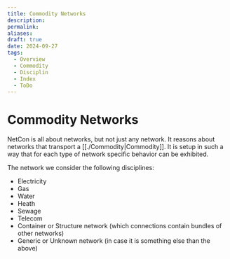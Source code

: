 ```yaml
---
title: Commodity Networks
description: 
permalink: 
aliases: 
draft: true
date: 2024-09-27
tags:
  - Overview
  - Commodity
  - Disciplin
  - Index
  - ToDo
---
```

# Commodity Networks

NetCon is all about networks, but not just any network. It reasons about networks that transport a [[./Commodity|Commodity]]. It is setup in such a way that for each type of network specific behavior can be exhibited.

The network we consider the following disciplines:
* Electricity
* Gas
* Water
* Heath
* Sewage
* Telecom
* Container or Structure network (which connections contain bundles of other networks)
* Generic or Unknown network (in case it is something else than the above)


